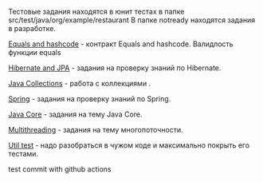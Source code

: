 Тестовые задания находятся в юнит тестах в папке src/test/java/org/example/restaurant
В папке notready находятся задания в разработке.

[Equals and hashcode](restaurant-review/src/test/java/org/example/restaurant/EqualsHashCodeTest.java) - контракт Equals and hashcode. Валидлость функции equals

[Hibernate and JPA](restaurant-review/src/test/java/org/example/restaurant/HibernateAndJPATest.java) - задания на проверку знаний по Hibernate.

[Java Collections](restaurant-review/src/test/java/org/example/restaurant/JavaCollectionsTest.java) - работа с коллекциями .

[Spring](restaurant-review/src/test/java/org/example/restaurant/SpringTest.java) - задания на проверку знаний по Spring.

[Java Core](restaurant-review/src/test/java/org/example/restaurant/JavaCoreTest.java) - задания на тему Java Core.

[Multithreading](restaurant-review/src/test/java/org/example/restaurant/MultithreadingTest.java) - задания на тему многопоточности.

[Util test](restaurant-review/src/test/java/org/example/restaurant/UtilTest.java) - надо разобраться в чужом коде и максимально покрыть его тестами.

test commit with github actions


